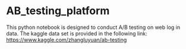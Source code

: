 # AB_testing_platform
This python notebook is designed to conduct A/B testing on web log in data.
The kaggle data set is provided in the following link:
https://www.kaggle.com/zhangluyuan/ab-testing
